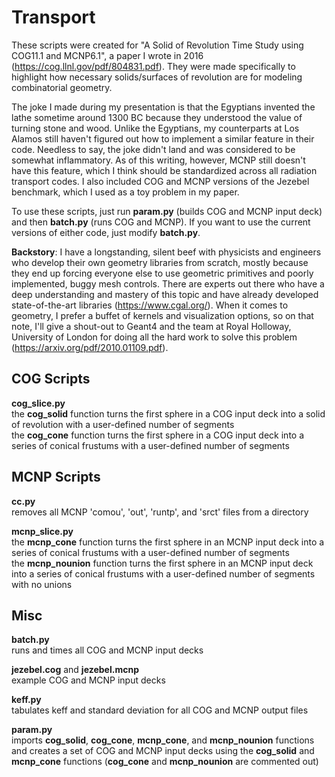 # Transport

These scripts were created for "A Solid of Revolution Time Study using COG11.1 and MCNP6.1", a paper I wrote in 2016 (https://cog.llnl.gov/pdf/804831.pdf).
They were made specifically to highlight how necessary solids/surfaces of revolution are for modeling combinatorial geometry.  
  
The joke I made during my presentation is that the Egyptians invented the lathe sometime around 1300 BC because they understood the value of turning stone and wood. Unlike the Egyptians, my counterparts at Los Alamos still haven't figured out how to implement a similar feature in their code. Needless to say, the joke didn't land and was considered to be somewhat inflammatory. As of this writing, however, MCNP still doesn't have this feature, which I think should be standardized across all radiation transport codes. I also included COG and MCNP versions of the Jezebel benchmark, which I used as a toy problem in my paper.  
  
To use these scripts, just run **param.py** (builds COG and MCNP input deck) and then **batch.py** (runs COG and MCNP). If you want to use the current versions of either code, just modify **batch.py**.  
  
**Backstory**: I have a longstanding, silent beef with physicists and engineers who develop their own geometry libraries from scratch, mostly because they end up forcing everyone else to use geometric primitives and poorly implemented, buggy mesh controls. There are experts out there who have a deep understanding and mastery of this topic and have already developed state-of-the-art libraries (https://www.cgal.org/). When it comes to geometry, I prefer a buffet of kernels and visualization options, so on that note, I'll give a shout-out to Geant4 and the team at Royal Holloway, University of London for doing all the hard work to solve this problem (https://arxiv.org/pdf/2010.01109.pdf).  

## COG Scripts
**cog_slice.py**  
the **cog_solid** function turns the first sphere in a COG input deck into a solid of revolution with a user-defined number of segments  
the **cog_cone** function turns the first sphere in a COG input deck into a series of conical frustums with a user-defined number of segments

## MCNP Scripts
**cc.py**  
removes all MCNP 'comou', 'out', 'runtp', and 'srct' files from a directory

**mcnp_slice.py**  
the **mcnp_cone** function turns the first sphere in an MCNP input deck into a series of conical frustums with a user-defined number of segments  
the **mcnp_nounion** function turns the first sphere in an MCNP input deck into a series of conical frustums with a user-defined number of segments with no unions

## Misc

**batch.py**  
runs and times all COG and MCNP input decks

**jezebel.cog** and **jezebel.mcnp**  
example COG and MCNP input decks

**keff.py**  
tabulates keff and standard deviation for all COG and MCNP output files

**param.py**  
imports **cog_solid**, **cog_cone**, **mcnp_cone**, and **mcnp_nounion** functions and creates a set of COG and MCNP input decks using the **cog_solid** and **mcnp_cone** functions (**cog_cone** and **mcnp_nounion** are commented out)
